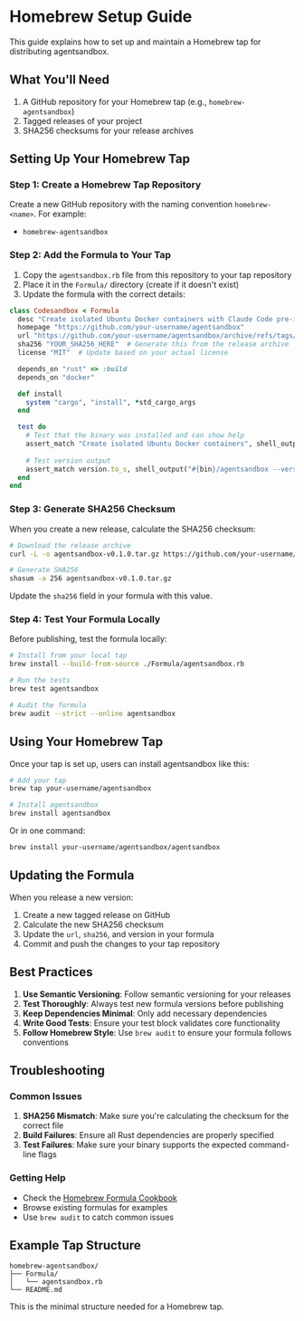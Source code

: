 # Homebrew Setup Guide

This guide explains how to set up and maintain a Homebrew tap for distributing agentsandbox.

## What You'll Need

1. A GitHub repository for your Homebrew tap (e.g., `homebrew-agentsandbox`)
2. Tagged releases of your project
3. SHA256 checksums for your release archives

## Setting Up Your Homebrew Tap

### Step 1: Create a Homebrew Tap Repository

Create a new GitHub repository with the naming convention `homebrew-<name>`. For example:
- `homebrew-agentsandbox`

### Step 2: Add the Formula to Your Tap

1. Copy the `agentsandbox.rb` file from this repository to your tap repository
2. Place it in the `Formula/` directory (create if it doesn't exist)
3. Update the formula with the correct details:

```ruby
class Codesandbox < Formula
  desc "Create isolated Ubuntu Docker containers with Claude Code pre-installed"
  homepage "https://github.com/your-username/agentsandbox"
  url "https://github.com/your-username/agentsandbox/archive/refs/tags/v0.1.0.tar.gz"
  sha256 "YOUR_SHA256_HERE"  # Generate this from the release archive
  license "MIT"  # Update based on your actual license

  depends_on "rust" => :build
  depends_on "docker"

  def install
    system "cargo", "install", *std_cargo_args
  end

  test do
    # Test that the binary was installed and can show help
    assert_match "Create isolated Ubuntu Docker containers", shell_output("#{bin}/agentsandbox --help")
    
    # Test version output
    assert_match version.to_s, shell_output("#{bin}/agentsandbox --version")
  end
end
```

### Step 3: Generate SHA256 Checksum

When you create a new release, calculate the SHA256 checksum:

```bash
# Download the release archive
curl -L -o agentsandbox-v0.1.0.tar.gz https://github.com/your-username/agentsandbox/archive/refs/tags/v0.1.0.tar.gz

# Generate SHA256
shasum -a 256 agentsandbox-v0.1.0.tar.gz
```

Update the `sha256` field in your formula with this value.

### Step 4: Test Your Formula Locally

Before publishing, test the formula locally:

```bash
# Install from your local tap
brew install --build-from-source ./Formula/agentsandbox.rb

# Run the tests
brew test agentsandbox

# Audit the formula
brew audit --strict --online agentsandbox
```

## Using Your Homebrew Tap

Once your tap is set up, users can install agentsandbox like this:

```bash
# Add your tap
brew tap your-username/agentsandbox

# Install agentsandbox
brew install agentsandbox
```

Or in one command:

```bash
brew install your-username/agentsandbox/agentsandbox
```

## Updating the Formula

When you release a new version:

1. Create a new tagged release on GitHub
2. Calculate the new SHA256 checksum
3. Update the `url`, `sha256`, and version in your formula
4. Commit and push the changes to your tap repository

## Best Practices

1. **Use Semantic Versioning**: Follow semantic versioning for your releases
2. **Test Thoroughly**: Always test new formula versions before publishing
3. **Keep Dependencies Minimal**: Only add necessary dependencies
4. **Write Good Tests**: Ensure your test block validates core functionality
5. **Follow Homebrew Style**: Use `brew audit` to ensure your formula follows conventions

## Troubleshooting

### Common Issues

1. **SHA256 Mismatch**: Make sure you're calculating the checksum for the correct file
2. **Build Failures**: Ensure all Rust dependencies are properly specified
3. **Test Failures**: Make sure your binary supports the expected command-line flags

### Getting Help

- Check the [Homebrew Formula Cookbook](https://docs.brew.sh/Formula-Cookbook)
- Browse existing formulas for examples
- Use `brew audit` to catch common issues

## Example Tap Structure

```
homebrew-agentsandbox/
├── Formula/
│   └── agentsandbox.rb
└── README.md
```

This is the minimal structure needed for a Homebrew tap.
